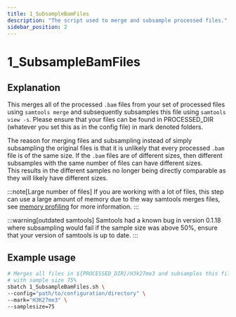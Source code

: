 ```yaml
---
title: 1_SubsampleBamFiles
description: "The script used to merge and subsample processed files."
sidebar_position: 2
---
```


# 1_SubsampleBamFiles

## Explanation

This merges all of the processed `.bam` files from your set of processed files
using `samtools merge` and subsequently subsamples this file using 
`samtools view -s`. Please ensure that your files can be found in 
PROCESSED_DIR (whatever you set this as in the config file) in mark denoted
folders.

The reason for merging files and subsampling instead of simply subsampling the 
original files is that it is unlikely that every processed `.bam` file is of 
the same size. If the `.bam` files are of different sizes, then different 
subsamples with the same number of files can have different sizes.
\
This results in the different samples no longer being directly comparable as 
they will likely have different sizes.

:::note[Large number of files]
If you are working with a lot of files, this step can use a large amount of 
memory due to the way samtools merges files, see [memory 
profiling](/ChromOptimise/Memory-Profiling.md) for more information.
:::

:::warning[outdated samtools]
Samtools had a known bug in version 0.1.18 where subsampling would fail if the 
sample size was above 50%, ensure that your version of samtools is up to date.
:::

## Example usage

```bash
# Merges all files in ${PROCESSED_DIR}/H3k27me3 and subsamples this file
# with sample size 75%
sbatch 1_SubsampleBamFiles.sh \
--config="path/to/configuration/directory" \
--mark="H3K27me3" \
--samplesize=75
```
